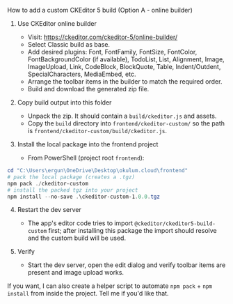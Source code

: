 How to add a custom CKEditor 5 build (Option A - online builder)

1. Use CKEditor online builder
   - Visit: https://ckeditor.com/ckeditor-5/online-builder/
   - Select Classic build as base.
   - Add desired plugins: Font, FontFamily, FontSize, FontColor, FontBackgroundColor (if available), TodoList, List, Alignment, Image, ImageUpload, Link, CodeBlock, BlockQuote, Table, Indent/Outdent, SpecialCharacters, MediaEmbed, etc.
   - Arrange the toolbar items in the builder to match the required order.
   - Build and download the generated zip file.

2. Copy build output into this folder
   - Unpack the zip. It should contain a `build/ckeditor.js` and assets.
   - Copy the `build` directory into `frontend/ckeditor-custom/` so the path is `frontend/ckeditor-custom/build/ckeditor.js`.

3. Install the local package into the frontend project
   - From PowerShell (project root `frontend`):

```powershell
cd "C:\Users\ergun\OneDrive\Desktop\okulum.cloud\frontend"
# pack the local package (creates a .tgz)
npm pack ./ckeditor-custom
# install the packed tgz into your project
npm install --no-save .\ckeditor-custom-1.0.0.tgz
```

4. Restart the dev server
   - The app's editor code tries to import `@ckeditor/ckeditor5-build-custom` first; after installing this package the import should resolve and the custom build will be used.

5. Verify
   - Start the dev server, open the edit dialog and verify toolbar items are present and image upload works.

If you want, I can also create a helper script to automate `npm pack` + `npm install` from inside the project. Tell me if you'd like that.
